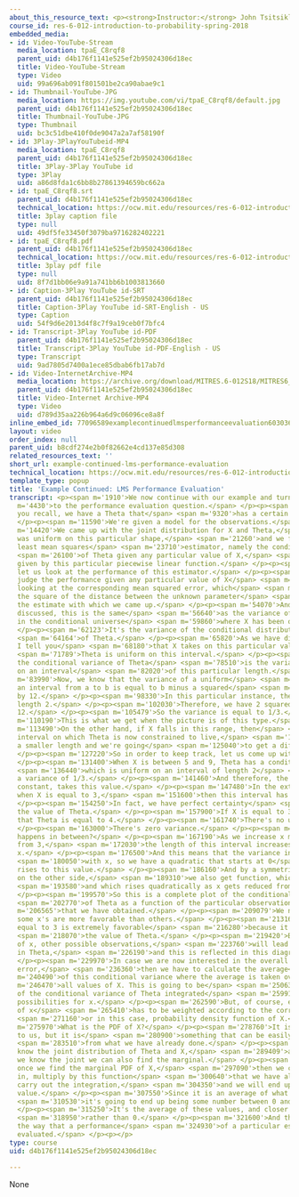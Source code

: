 ```yaml
---
about_this_resource_text: <p><strong>Instructor:</strong> John Tsitsiklis</p>
course_id: res-6-012-introduction-to-probability-spring-2018
embedded_media:
- id: Video-YouTube-Stream
  media_location: tpaE_C8rqf8
  parent_uid: d4b176f1141e525ef2b95024306d18ec
  title: Video-YouTube-Stream
  type: Video
  uid: 99a696ab091f801501be2ca90abae9c1
- id: Thumbnail-YouTube-JPG
  media_location: https://img.youtube.com/vi/tpaE_C8rqf8/default.jpg
  parent_uid: d4b176f1141e525ef2b95024306d18ec
  title: Thumbnail-YouTube-JPG
  type: Thumbnail
  uid: bc3c51dbe410f0de9047a2a7af58190f
- id: 3Play-3PlayYouTubeid-MP4
  media_location: tpaE_C8rqf8
  parent_uid: d4b176f1141e525ef2b95024306d18ec
  title: 3Play-3Play YouTube id
  type: 3Play
  uid: a86d8fda1c6bb8b27861394659bc662a
- id: tpaE_C8rqf8.srt
  parent_uid: d4b176f1141e525ef2b95024306d18ec
  technical_location: https://ocw.mit.edu/resources/res-6-012-introduction-to-probability-spring-2018/part-ii-inference-limit-theorems/example-continued-lms-performance-evaluation/tpaE_C8rqf8.srt
  title: 3play caption file
  type: null
  uid: 49df5fe33450f3079ba9716282402221
- id: tpaE_C8rqf8.pdf
  parent_uid: d4b176f1141e525ef2b95024306d18ec
  technical_location: https://ocw.mit.edu/resources/res-6-012-introduction-to-probability-spring-2018/part-ii-inference-limit-theorems/example-continued-lms-performance-evaluation/tpaE_C8rqf8.pdf
  title: 3play pdf file
  type: null
  uid: 8f7d1bb06e9a91a741bb6b1003813660
- id: Caption-3Play YouTube id-SRT
  parent_uid: d4b176f1141e525ef2b95024306d18ec
  title: Caption-3Play YouTube id-SRT-English - US
  type: Caption
  uid: 54f9d6e2013d4f8c7f9a19ceb0f7bfc4
- id: Transcript-3Play YouTube id-PDF
  parent_uid: d4b176f1141e525ef2b95024306d18ec
  title: Transcript-3Play YouTube id-PDF-English - US
  type: Transcript
  uid: 9ad7805d7400a1ece85dbab6fb17ab7d
- id: Video-InternetArchive-MP4
  media_location: https://archive.org/download/MITRES.6-012S18/MITRES6_012S18_L16-06_300k.mp4
  parent_uid: d4b176f1141e525ef2b95024306d18ec
  title: Video-Internet Archive-MP4
  type: Video
  uid: d789d35aa226b964a6d9c06096ce8a8f
inline_embed_id: 77096589examplecontinuedlmsperformanceevaluation60303606
layout: video
order_index: null
parent_uid: b8cdf274e2b0f82662e4cd137e85d308
related_resources_text: ''
short_url: example-continued-lms-performance-evaluation
technical_location: https://ocw.mit.edu/resources/res-6-012-introduction-to-probability-spring-2018/part-ii-inference-limit-theorems/example-continued-lms-performance-evaluation
template_type: popup
title: 'Example Continued: LMS Performance Evaluation'
transcript: <p><span m='1910'>We now continue with our example and turn</span> <span
  m='4430'>to the performance evaluation question.</span> </p><p><span m='7270'>As
  you recall, we have a Theta that</span> <span m='9320'>has a certain prior distribution.</span>
  </p><p><span m='11590'>We're given a model for the observations.</span> </p><p><span
  m='14420'>We came up with the joint distribution for X and Theta,</span> <span m='18140'>which
  was uniform on this particular shape,</span> <span m='21260'>and we found that the
  least mean squares</span> <span m='23710'>estimator, namely the conditional expectation</span>
  <span m='26100'>of Theta given any particular value of X,</span> <span m='29020'>is
  given by this particular piecewise linear function.</span> </p><p><span m='33360'>Now,
  let us look at the performance of this estimator.</span> </p><p><span m='36780'>We
  judge the performance given any particular value of X</span> <span m='40970'>by
  looking at the corresponding mean squared error, which</span> <span m='45300'>is
  the square of the distance between the unknown parameter</span> <span m='50850'>and
  the estimate with which we came up.</span> </p><p><span m='54070'>And as we have
  discussed, this is the same</span> <span m='56640'>as the variance of Theta but
  in the conditional universe</span> <span m='59860'>where X has been observed.</span>
  </p><p><span m='62123'>It's the variance of the conditional distribution</span>
  <span m='64164'>of Theta.</span> </p><p><span m='65820'>As we have discussed, if
  I tell you</span> <span m='68180'>that X takes on this particular value,</span>
  <span m='71789'>Theta is uniform on this interval.</span> </p><p><span m='75590'>Therefore,
  the conditional variance of Theta</span> <span m='78510'>is the variance of a uniform
  on an interval</span> <span m='82020'>of this particular length.</span> </p><p><span
  m='83990'>Now, we know that the variance of a uniform</span> <span m='87789'>on
  an interval from a to b is equal to b minus a squared</span> <span m='96150'>divided
  by 12.</span> </p><p><span m='98330'>In this particular instance, the interval has
  length 2.</span> </p><p><span m='102030'>Therefore, we have 2 squared divided by
  12.</span> </p><p><span m='105479'>So the variance is equal to 1/3.</span> </p><p><span
  m='110190'>This is what we get when the picture is of this type.</span> </p><p><span
  m='113490'>On the other hand, if X falls in this range, then</span> <span m='117750'>this
  interval on which Theta is now constrained to live,</span> <span m='123350'>has
  a smaller length and we're going</span> <span m='125040'>to get a different variance.</span>
  </p><p><span m='127220'>So in order to keep track, let us come up with a plot.</span>
  </p><p><span m='131400'>When X is between 5 and 9, Theta has a conditional distribution</span>
  <span m='136440'>which is uniform on an interval of length 2</span> <span m='139140'>and
  a variance of 1/3.</span> </p><p><span m='141460'>And therefore, the variance is
  constant, takes this value.</span> </p><p><span m='147480'>In the extreme case,
  when X is equal to 3,</span> <span m='151600'>then this interval has 0 length.</span>
  </p><p><span m='154250'>In fact, we have perfect certainty</span> <span m='156410'>about
  the value of Theta.</span> </p><p><span m='157900'>If X is equal to 3, then we know
  that Theta is equal to 4.</span> </p><p><span m='161740'>There's no uncertainty.</span>
  </p><p><span m='163000'>There's zero variance.</span> </p><p><span m='165510'>What
  happens in between?</span> </p><p><span m='167190'>As we increase x moving away
  from 3,</span> <span m='172030'>the length of this interval increases linearly with
  x.</span> </p><p><span m='176500'>And this means that the variance increases quadratically</span>
  <span m='180050'>with x, so we have a quadratic that starts at 0</span> <span m='184050'>and
  rises to this value.</span> </p><p><span m='186160'>And by a symmetric argument,
  on the other side,</span> <span m='189310'>we also get function, which is 0 at 11,</span>
  <span m='193580'>and which rises quadratically as x gets reduced from 11 to 9.</span>
  </p><p><span m='199570'>So this is a complete plot of the conditional variance</span>
  <span m='202770'>of Theta as a function of the particular observation</span> <span
  m='206565'>that we have obtained.</span> </p><p><span m='209079'>We notice that
  some x's are more favorable than others.</span> </p><p><span m='213160'>An observation
  equal to 3 is extremely favorable</span> <span m='216280'>because it tells us unambiguously</span>
  <span m='218070'>the value of Theta.</span> </p><p><span m='219420'>But other choices
  of x, other possible observations,</span> <span m='223760'>will lead to more uncertainty
  in Theta,</span> <span m='226190'>and this is reflected in this diagram.</span>
  </p><p><span m='229970'>In case we are now interested in the overall mean squared
  error,</span> <span m='236360'>then we have to calculate the average</span> <span
  m='240490'>of this conditional variance where the average is taken over</span> <span
  m='246470'>all values of X. This is going to be</span> <span m='250630'>an integral
  of the conditional variance of Theta integrated</span> <span m='259910'>over all
  possibilities for x.</span> </p><p><span m='262590'>But, of course, each possibility
  of x</span> <span m='265410'>has to be weighted according to the corresponding probability,</span>
  <span m='271160'>or in this case, probability density function of X.</span> </p><p><span
  m='275970'>What is the PDF of X?</span> </p><p><span m='278760'>It is not a given
  to us, but it is</span> <span m='280900'>something that can be easily determined</span>
  <span m='283510'>from what we have already done.</span> </p><p><span m='285860'>We
  know the joint distribution of Theta and X,</span> <span m='289409'>and whenever
  we know the joint we can also find the marginal.</span> </p><p><span m='293830'>So
  once we find the marginal PDF of X,</span> <span m='297090'>then we can plug it
  in, multiply by this function</span> <span m='300640'>that we have already obtained,
  carry out the integration,</span> <span m='304350'>and we will end up with a numerical
  value.</span> </p><p><span m='307550'>Since it is an average of what we have here,</span>
  <span m='310530'>it's going to end up being some number between 0 and 1/3.</span>
  </p><p><span m='315250'>It's the average of these values, and closer to 1/3</span>
  <span m='318950'>rather than 0.</span> </p><p><span m='321600'>And this would complete
  the way that a performance</span> <span m='324930'>of a particular estimator gets
  evaluated.</span> </p><p></p>
type: course
uid: d4b176f1141e525ef2b95024306d18ec

---
```

None